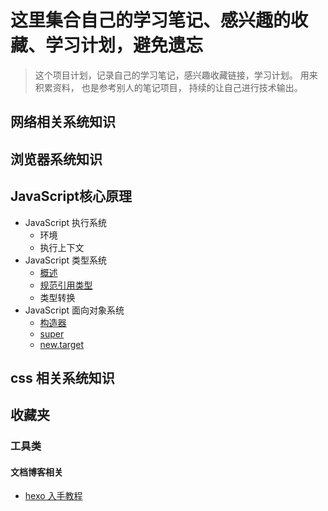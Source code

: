 # 这里集合自己的学习笔记、感兴趣的收藏、学习计划，避免遗忘

> 这个项目计划，记录自己的学习笔记，感兴趣收藏链接，学习计划。 用来积累资料， 也是参考别人的笔记项目， 持续的让自己进行技术输出。

## 网络相关系统知识

## 浏览器系统知识

## JavaScript核心原理
* JavaScript 执行系统
    * 环境
    * 执行上下文
* JavaScript 类型系统
    * [概述](https://github.com/XiaoDHuang/node_index/issues/8)
    * [规范引用类型](https://github.com/XiaoDHuang/node_index/issues/15)
    * 类型转换
* JavaScript 面向对象系统
    * [构造器](https://github.com/XiaoDHuang/node_index/issues/7)
    * [super](https://github.com/XiaoDHuang/node_index/issues/6)
    * [new.target](https://github.com/XiaoDHuang/node_index/issues/9)

## css 相关系统知识

## 收藏夹 

### 工具类

#### 文档博客相关

* [hexo 入手教程](https://oakland.github.io/tags/hexo/)
